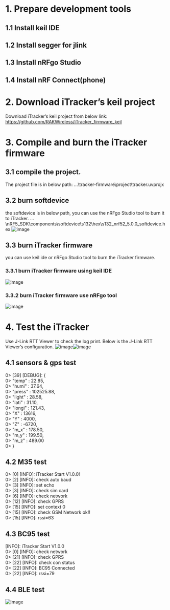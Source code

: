 # 1. Prepare development tools

## 1.1	Install keil IDE

## 1.2	Install segger for jlink

## 1.3	Install nRFgo Studio

## 1.4	Install nRF Connect(phone)

 
# 2. Download iTracker’s keil project

Download iTracker’s keil project from below link:
https://github.com/RAKWireless/iTracker_firmware_keil


# 3. Compile and burn the iTracker firmware

## 3.1	compile the project.
The project file is in below path:
…\tracker-firmware\project\tracker.uvprojx

## 3.2	burn softdevice
the softdevice is in below path, you can use the nRFgo Studio tool to burn it to iTracker.
…\nRF5_SDK\components\softdevice\s132\hex\s132_nrf52_5.0.0_softdevice.hex
![image](https://github.com/RAKWireless/iTracker_firmware_keil/blob/master/images/3.png) 

## 3.3	burn iTracker firmware
you can use keil ide or nRFgo Studio tool to burn the iTracker firmware.
### 3.3.1	burn iTracker firmware using keil IDE
![image](https://github.com/RAKWireless/iTracker_firmware_keil/blob/master/images/4.png) 
### 3.3.2	burn iTracker firmware use nRFgo tool
![image](https://github.com/RAKWireless/iTracker_firmware_keil/blob/master/images/5.png)
 

# 4. Test the iTracker
Use J-Link RTT Viewer to check the log print. Below is the J-Link RTT Viewer’s configuration.
![image](https://github.com/RAKWireless/iTracker_firmware_keil/blob/master/images/6.png)![image](https://github.com/RAKWireless/iTracker_firmware_keil/blob/master/images/7.png)        
  
## 4.1	sensors & gps test 
0> [39] [DEBUG]: {<br>
 0> "temp" : 22.85,<br>
 0> "humi" : 37.64,<br>
 0> "press" : 102525.88,<br>
 0> "light" : 28.58,<br>
 0> "lati" : 31.10,<br>
 0> "longi" : 121.43,<br>
 0> "X" : 13616,<br>
 0> "Y" : 4000,<br>
 0> "Z" : -6720,<br>
 0> "m_x" : 178.50,<br>
 0> "m_y" : 199.50,<br>
 0> "m_z" : 489.00<br>
 0> }<br>
## 4.2	M35 test 
 0> [0] [INFO]: iTracker Start V1.0.0!<br>
 0> [2] [INFO]: check auto baud<br>
 0> [3] [INFO]: set echo<br>
 0> [3] [INFO]: check sim card<br>
 0> [6] [INFO]: check network<br>
 0> [12] [INFO]: check GPRS<br>
 0> [15] [INFO]: set context 0<br>
 0> [15] [INFO]: check GSM Network ok!!<br>
 0> [15] [INFO]: rssi=63<br>


## 4.3	BC95 test
 [INFO]: iTracker Start V1.0.0<br>
 0> [0] [INFO]: check network<br>
 0> [21] [INFO]: check GPRS<br>
 0> [22] [INFO]: check con status<br>
 0> [22] [INFO]: BC95 Connected<br>
 0> [22] [INFO]: rssi=79<br>

## 4.4	BLE test
 ![image](https://github.com/RAKWireless/iTracker_firmware_keil/blob/master/images/8.png)

